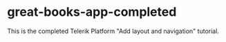 great-books-app-completed
=========================

This is the completed Telerik Platform "Add layout and navigation" tutorial.
